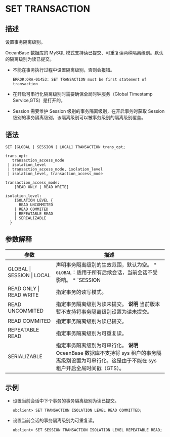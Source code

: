 SET TRANSACTION 
====================================



描述 
-----------------------

设置事务隔离级别。

OceanBase 数据库的 MySQL 模式支持读已提交、可重复读两种隔离级别。默认的隔离级别为读已提交。

* 不能在事务执行过程中设置隔离级别，否则会报错。

  `ERROR:ORA-01453: SET TRANSACTION must be first statement of transaction`
  

* 在开启可串行化隔离级别时需要确保全局时钟服务（Global Timestamp Service,GTS）是打开的。

  

* Session 需要维护 Session 级别的事务隔离级别，在开启事务时获取 Session 级别的事务隔离级别，该隔离级别可以被事务级别的隔离级别覆盖。

  




语法 
-----------------------

```unknow
SET [GLOBAL | SESSION | LOCAL] TRANSACTION trans_opt;

trans_opt:
   transaction_access_mode
 | isolation_level
 | transaction_access_mode, isolation_level
 | isolation_level, transaction_access_mode

transaction_access_mode: 
    [READ ONLY | READ WRITE] 

isolation_level:
    ISOLATION LEVEL {
      READ UNCOMMITED
    | READ COMMITED
    | REPEATABLE READ
    | SERIALIZABLE
  }
```



参数解释 
-------------------------



|             参数             |                                                                                                                                                               描述                                                                                                                                                                |
|----------------------------|---------------------------------------------------------------------------------------------------------------------------------------------------------------------------------------------------------------------------------------------------------------------------------------------------------------------------------|
| GLOBAL \| SESSION \| LOCAL | 声明事务隔离级别的生效范围，默认为空。 * `GLOBAL`：适用于所有后续会话，当前会话不受影响。   * `SESSION | LOCAL`：适用于当前会话中执行的所有后续事务，不影响当前正在进行的事务，如果在事务之间执行，该语句将覆盖任何先前设置命名特征的下一个事务值的语句。   * 无声明：适用于会话中执行的下一个单个事务，后续事务恢复使用命名特征的会话值。    |
| READ ONLY \| READ WRITE    | 指定事务的读写模式。                                                                                                                                                                                                                                                                                                                      |
| READ UNCOMMITED            | 指定事务隔离级别为读未提交。 **说明**  当前版本暂不支持将事务隔离级别设置为读未提交。                                                                                                                                                                                                                                                  |
| READ COMMITED              | 指定事务隔离级别为读已提交。                                                                                                                                                                                                                                                                                                                  |
| REPEATABLE READ            | 指定事务隔离级别为可重复读。                                                                                                                                                                                                                                                                                                                  |
| SERIALIZABLE               | 指定事务隔离级别为可串行化。 **说明**  OceanBase 数据库不支持将 sys 租户的事务隔离级别设置为可串行化，这是由于不能在 sys 租户开启全局时间戳（GTS）。                                                                                                                                                                                                       |



示例 
-----------------------

* 设置当前会话中下个事务的事务隔离级别为读已提交。

  ```unknow
  obclient> SET TRANSACTION ISOLATION LEVEL READ COMMITTED;
  ```

  

* 设置当前会话的事务隔离级别为可重复读。

  ```unknow
  obclient> SET SESSION TRANSACTION ISOLATION LEVEL REPEATABLE READ;
  ```

  



